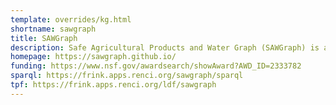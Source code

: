 ```yaml
---
template: overrides/kg.html
shortname: sawgraph
title: SAWGraph
description: Safe Agricultural Products and Water Graph (SAWGraph) is an open knowledge network to monitor and trace PFAS and other contaminants in the nation's food and water systems.
homepage: https://sawgraph.github.io/
funding: https://www.nsf.gov/awardsearch/showAward?AWD_ID=2333782
sparql: https://frink.apps.renci.org/sawgraph/sparql
tpf: https://frink.apps.renci.org/ldf/sawgraph
---
```




